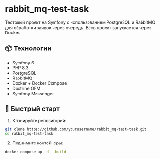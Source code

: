 # rabbit_mq-test-task

Тестовый проект на Symfony с использованием PostgreSQL и RabbitMQ для обработки заявок через очередь. Весь проект запускается через Docker.

## 📦 Технологии

- Symfony 6
- PHP 8.3
- PostgreSQL
- RabbitMQ
- Docker + Docker Compose
- Doctrine ORM
- Symfony Messenger

## 🚀 Быстрый старт

1. Клонируйте репозиторий:

```bash
git clone https://github.com/yourusername/rabbit_mq-test-task.git
cd rabbit_mq-test-task
```
2. Поднимите контейнеры:
```bash
docker-compose up -d --build
```